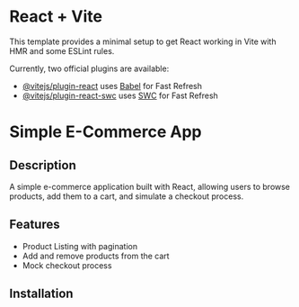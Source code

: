 # React + Vite

This template provides a minimal setup to get React working in Vite with HMR and some ESLint rules.

Currently, two official plugins are available:

- [@vitejs/plugin-react](https://github.com/vitejs/vite-plugin-react/blob/main/packages/plugin-react/README.md) uses [Babel](https://babeljs.io/) for Fast Refresh
- [@vitejs/plugin-react-swc](https://github.com/vitejs/vite-plugin-react-swc) uses [SWC](https://swc.rs/) for Fast Refresh


# Simple E-Commerce App

## Description

A simple e-commerce application built with React, allowing users to browse products, add them to a cart, and simulate a checkout process.

## Features

- Product Listing with pagination
- Add and remove products from the cart
- Mock checkout process

## Installation

